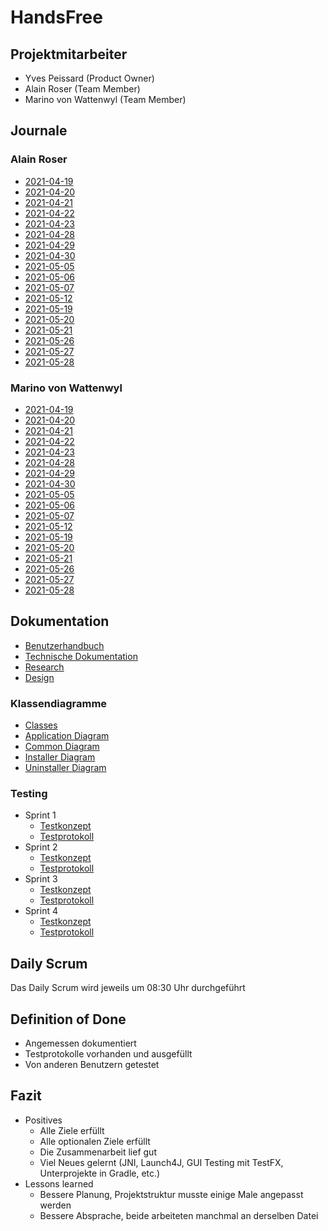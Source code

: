 # HandsFree
## Projektmitarbeiter
* Yves Peissard (Product Owner)
* Alain Roser (Team Member)
* Marino von Wattenwyl (Team Member)
## Journale
### Alain Roser
* [2021-04-19](docs/journals/alain/2021-04-19.md)
* [2021-04-20](docs/journals/alain/2021-04-20.md)
* [2021-04-21](docs/journals/alain/2021-04-21.md)
* [2021-04-22](docs/journals/alain/2021-04-22.md)
* [2021-04-23](docs/journals/alain/2021-04-23.md)
* [2021-04-28](docs/journals/alain/2021-04-28.md)
* [2021-04-29](docs/journals/alain/2021-04-29.md)
* [2021-04-30](docs/journals/alain/2021-04-30.md)
* [2021-05-05](docs/journals/alain/2021-05-05.md)
* [2021-05-06](docs/journals/alain/2021-05-06.md)
* [2021-05-07](docs/journals/alain/2021-05-07.md)
* [2021-05-12](docs/journals/alain/2021-05-12.md)
* [2021-05-19](docs/journals/alain/2021-05-19.md)
* [2021-05-20](docs/journals/alain/2021-05-20.md)
* [2021-05-21](docs/journals/alain/2021-05-21.md)
* [2021-05-26](docs/journals/alain/2021-05-26.md)
* [2021-05-27](docs/journals/alain/2021-05-27.md)
* [2021-05-28](docs/journals/alain/2021-05-28.md)
### Marino von Wattenwyl
* [2021-04-19](docs/journals/marino/2021-04-19.md)
* [2021-04-20](docs/journals/marino/2021-04-20.md)
* [2021-04-21](docs/journals/marino/2021-04-21.md)
* [2021-04-22](docs/journals/marino/2021-04-22.md)
* [2021-04-23](docs/journals/marino/2021-04-23.md)
* [2021-04-28](docs/journals/marino/2021-04-28.md)
* [2021-04-29](docs/journals/marino/2021-04-29.md)
* [2021-04-30](docs/journals/marino/2021-04-30.md)
* [2021-05-05](docs/journals/marino/2021-05-05.md)
* [2021-05-06](docs/journals/marino/2021-05-06.md)
* [2021-05-07](docs/journals/marino/2021-05-07.md)
* [2021-05-12](docs/journals/marino/2021-05-12.md)
* [2021-05-19](docs/journals/marino/2021-05-19.md)
* [2021-05-20](docs/journals/marino/2021-05-20.md)
* [2021-05-21](docs/journals/marino/2021-05-21.md)
* [2021-05-26](docs/journals/marino/2021-05-26.md)
* [2021-05-27](docs/journals/marino/2021-05-27.md)
* [2021-05-28](docs/journals/marino/2021-05-28.md)
## Dokumentation
* [Benutzerhandbuch](docs/documentation/docs/usermanual.md)
* [Technische Dokumentation](docs/documentation/docs/technical.md)
* [Research](docs/documentation/docs/research.md)
* [Design](docs/design/design.xd)
### Klassendiagramme
* [Classes](docs/documentation/classes/classes.md)
* [Application Diagram](docs/documentation/classes/application.png)
* [Common Diagram](docs/documentation/classes/common.png)
* [Installer Diagram](docs/documentation/classes/installer.png)
* [Uninstaller Diagram](docs/documentation/classes/uninstaller.png)
### Testing
* Sprint 1
    * [Testkonzept](docs/documentation/testing/sprint_1.md)
    * [Testprotokoll](docs/documentation/testprotocol/sprint_1.md)
* Sprint 2
    * [Testkonzept](docs/documentation/testing/sprint_2.md)
    * [Testprotokoll](docs/documentation/testprotocol/sprint_2.md)
* Sprint 3
    * [Testkonzept](docs/documentation/testing/sprint_3.md)
    * [Testprotokoll](docs/documentation/testprotocol/sprint_3.md)
* Sprint 4
    * [Testkonzept](docs/documentation/testing/sprint_4.md)
    * [Testprotokoll](docs/documentation/testprotocol/sprint_4.md)
## Daily Scrum
Das Daily Scrum wird jeweils um 08:30 Uhr durchgeführt
## Definition of Done
* Angemessen dokumentiert
* Testprotokolle vorhanden und ausgefüllt
* Von anderen Benutzern getestet
## Fazit
* Positives
    * Alle Ziele erfüllt
    * Alle optionalen Ziele erfüllt
    * Die Zusammenarbeit lief gut
    * Viel Neues gelernt (JNI, Launch4J, GUI Testing mit TestFX, Unterprojekte in Gradle, etc.)
* Lessons learned
    * Bessere Planung, Projektstruktur musste einige Male angepasst werden
    * Bessere Absprache, beide arbeiteten manchmal an derselben Datei